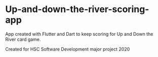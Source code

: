# Up-and-down-the-river-scoring-app

App created with Flutter and Dart to keep scoring for Up and Down the River card game.

Created for HSC Software Development major project 2020
